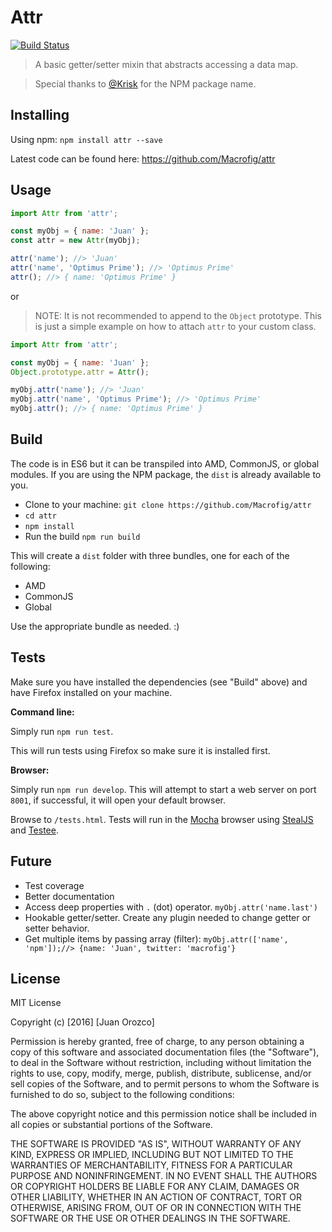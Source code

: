 # Attr

[![Build Status](https://travis-ci.org/Macrofig/attr.svg?branch=master)](https://travis-ci.org/Macrofig/attr)

> A basic getter/setter mixin that abstracts accessing a data map.

> Special thanks to [@Krisk](https://www.npmjs.com/~krisk) for the NPM package name.

## Installing

Using npm: `npm install attr --save`

Latest code can be found here: https://github.com/Macrofig/attr

## Usage

```javascript
import Attr from 'attr';

const myObj = { name: 'Juan' };
const attr = new Attr(myObj);

attr('name'); //> 'Juan'
attr('name', 'Optimus Prime'); //> 'Optimus Prime'
attr(); //> { name: 'Optimus Prime' }
```

or

> NOTE: It is not recommended to append to the `Object` prototype. This is just a simple example on how to attach `attr` to your custom class.

```javascript
import Attr from 'attr';

const myObj = { name: 'Juan' };
Object.prototype.attr = Attr();

myObj.attr('name'); //> 'Juan'
myObj.attr('name', 'Optimus Prime'); //> 'Optimus Prime'
myObj.attr(); //> { name: 'Optimus Prime' }
```


## Build

The code is in ES6 but it can be transpiled into AMD, CommonJS, or global modules.  If you are using the NPM package, the `dist` is already available to you.

- Clone to your machine: `git clone https://github.com/Macrofig/attr`
- `cd attr`
- `npm install`
- Run the build `npm run build`

This will create a `dist` folder with three bundles, one for each of the following:

- AMD
- CommonJS
- Global

Use the appropriate bundle as needed. :)

## Tests

Make sure you have installed the dependencies (see "Build" above) and have Firefox installed on your machine.

**Command line:**

Simply run `npm run test`.

This will run tests using Firefox so make sure it is installed first.

**Browser:**

Simply run `npm run develop`. This will attempt to start a web server on port `8001`, if successful, it will open your default browser.

Browse to `/tests.html`. Tests will run in the [Mocha](https://mochajs.org/) browser using [StealJS](http://stealjs.com/) and [Testee](http://daffl.github.io/testee.js/).

## Future

- Test coverage
- Better documentation
- Access deep properties with `.` (dot) operator. `myObj.attr('name.last')`
- Hookable getter/setter. Create any plugin needed to change getter or setter behavior.
- Get multiple items by passing array (filter): `myObj.attr(['name', 'npm']);//> {name: 'Juan', twitter: 'macrofig'}`


## License

MIT License

Copyright (c) [2016] [Juan Orozco]

Permission is hereby granted, free of charge, to any person obtaining a copy
of this software and associated documentation files (the "Software"), to deal
in the Software without restriction, including without limitation the rights
to use, copy, modify, merge, publish, distribute, sublicense, and/or sell
copies of the Software, and to permit persons to whom the Software is
furnished to do so, subject to the following conditions:

The above copyright notice and this permission notice shall be included in all
copies or substantial portions of the Software.

THE SOFTWARE IS PROVIDED "AS IS", WITHOUT WARRANTY OF ANY KIND, EXPRESS OR
IMPLIED, INCLUDING BUT NOT LIMITED TO THE WARRANTIES OF MERCHANTABILITY,
FITNESS FOR A PARTICULAR PURPOSE AND NONINFRINGEMENT. IN NO EVENT SHALL THE
AUTHORS OR COPYRIGHT HOLDERS BE LIABLE FOR ANY CLAIM, DAMAGES OR OTHER
LIABILITY, WHETHER IN AN ACTION OF CONTRACT, TORT OR OTHERWISE, ARISING FROM,
OUT OF OR IN CONNECTION WITH THE SOFTWARE OR THE USE OR OTHER DEALINGS IN THE
SOFTWARE.
